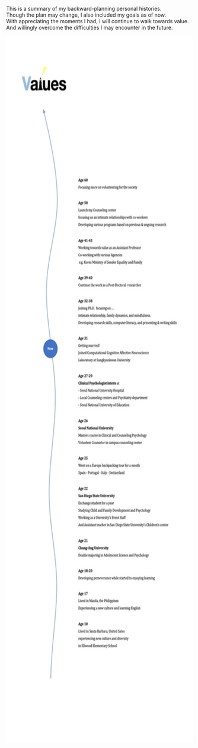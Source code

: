 This is a summary of my backward-planning personal histories. <br/>
Though the plan may change, I also included my goals as of now.<br/>
With appreciating the moments I had, I will continue to walk towards value.<br/>
And willingly overcome the difficulties I may encounter in the future. 


 <img src="https://github.com/Jeesun-lee/Jeesun-lee.github.io/blob/6484042e3e84f928c33e0c81383568578fb404ae/assets/img/roadmap.jpeg" width="700" height="1900">


